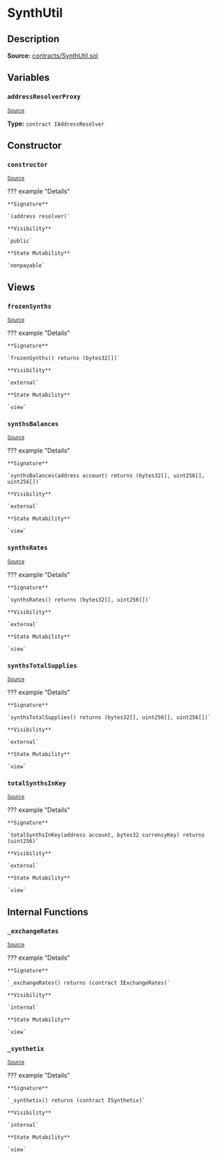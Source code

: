 # SynthUtil

## Description

**Source:** [contracts/SynthUtil.sol](https://github.com/Synthetixio/synthetix/tree/v2.31.0-alpha/contracts/SynthUtil.sol)

## Variables

### `addressResolverProxy`

<sub>[Source](https://github.com/Synthetixio/synthetix/tree/v2.31.0-alpha/contracts/SynthUtil.sol#L13)</sub>

**Type:** `contract IAddressResolver`

## Constructor

### `constructor`

<sub>[Source](https://github.com/Synthetixio/synthetix/tree/v2.31.0-alpha/contracts/SynthUtil.sol#L19)</sub>

??? example "Details"

    **Signature**

    `(address resolver)`

    **Visibility**

    `public`

    **State Mutability**

    `nonpayable`

## Views

### `frozenSynths`

<sub>[Source](https://github.com/Synthetixio/synthetix/tree/v2.31.0-alpha/contracts/SynthUtil.sol#L70)</sub>

??? example "Details"

    **Signature**

    `frozenSynths() returns (bytes32[])`

    **Visibility**

    `external`

    **State Mutability**

    `view`

### `synthsBalances`

<sub>[Source](https://github.com/Synthetixio/synthetix/tree/v2.31.0-alpha/contracts/SynthUtil.sol#L46)</sub>

??? example "Details"

    **Signature**

    `synthsBalances(address account) returns (bytes32[], uint256[], uint256[])`

    **Visibility**

    `external`

    **State Mutability**

    `view`

### `synthsRates`

<sub>[Source](https://github.com/Synthetixio/synthetix/tree/v2.31.0-alpha/contracts/SynthUtil.sol#L84)</sub>

??? example "Details"

    **Signature**

    `synthsRates() returns (bytes32[], uint256[])`

    **Visibility**

    `external`

    **State Mutability**

    `view`

### `synthsTotalSupplies`

<sub>[Source](https://github.com/Synthetixio/synthetix/tree/v2.31.0-alpha/contracts/SynthUtil.sol#L89)</sub>

??? example "Details"

    **Signature**

    `synthsTotalSupplies() returns (bytes32[], uint256[], uint256[])`

    **Visibility**

    `external`

    **State Mutability**

    `view`

### `totalSynthsInKey`

<sub>[Source](https://github.com/Synthetixio/synthetix/tree/v2.31.0-alpha/contracts/SynthUtil.sol#L31)</sub>

??? example "Details"

    **Signature**

    `totalSynthsInKey(address account, bytes32 currencyKey) returns (uint256)`

    **Visibility**

    `external`

    **State Mutability**

    `view`

## Internal Functions

### `_exchangeRates`

<sub>[Source](https://github.com/Synthetixio/synthetix/tree/v2.31.0-alpha/contracts/SynthUtil.sol#L27)</sub>

??? example "Details"

    **Signature**

    `_exchangeRates() returns (contract IExchangeRates)`

    **Visibility**

    `internal`

    **State Mutability**

    `view`

### `_synthetix`

<sub>[Source](https://github.com/Synthetixio/synthetix/tree/v2.31.0-alpha/contracts/SynthUtil.sol#L23)</sub>

??? example "Details"

    **Signature**

    `_synthetix() returns (contract ISynthetix)`

    **Visibility**

    `internal`

    **State Mutability**

    `view`
